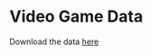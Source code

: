 # Video Game Data
Download the data [here](https://www.kaggle.com/ashaheedq/video-games-sales-2019)
